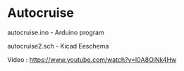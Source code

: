 # Autocruise

autocruise.ino - Arduino program

autocruise2.sch - Kicad Eeschema

Video : https://www.youtube.com/watch?v=l0A8OiNk4Hw
